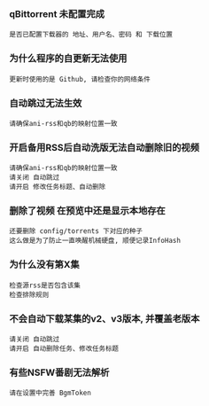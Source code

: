 ### qBittorrent 未配置完成

    是否已配置下载器的 地址、用户名、密码 和 下载位置

### 为什么程序的自更新无法使用

    更新时使用的是 Github, 请检查你的网络条件

### 自动跳过无法生效

    请确保ani-rss和qb的映射位置一致

### 开启备用RSS后自动洗版无法自动删除旧的视频

    请确保ani-rss和qb的映射位置一致
    请关闭 自动跳过
    请开启 修改任务标题、自动删除

### 删除了视频 在预览中还是显示本地存在

    还要删除 config/torrents 下对应的种子
    这么做是为了防止一直唤醒机械硬盘, 顺便记录InfoHash

### 为什么没有第X集

    检查源rss是否包含该集
    检查排除规则

### 不会自动下载某集的v2、v3版本, 并覆盖老版本

    请关闭 自动跳过
    请开启 自动删除任务、修改任务标题

### 有些NSFW番剧无法解析

    请在设置中完善 BgmToken
